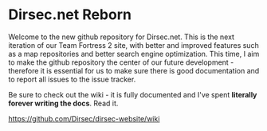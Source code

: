 # Dirsec.net Reborn
Welcome to the new github repository for Dirsec.net. This is the next iteration of our Team Fortress 2 site, with better and improved features such as a map repositories and better search engine optimization. This time, I aim to make the github repository the center of our future development - therefore it is essential for us to make sure there is good documentation and to report all issues to the issue tracker.

Be sure to check out the wiki - it is fully documented and I've spent **literally forever writing the docs**. Read it.

https://github.com/Dirsec/dirsec-website/wiki
